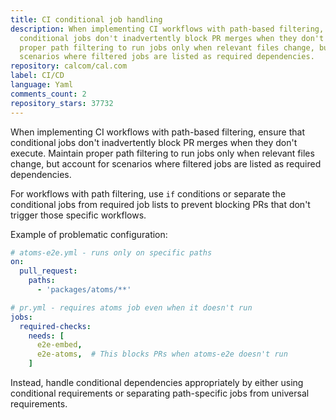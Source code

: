 ```yaml
---
title: CI conditional job handling
description: When implementing CI workflows with path-based filtering, ensure that
  conditional jobs don't inadvertently block PR merges when they don't execute. Maintain
  proper path filtering to run jobs only when relevant files change, but account for
  scenarios where filtered jobs are listed as required dependencies.
repository: calcom/cal.com
label: CI/CD
language: Yaml
comments_count: 2
repository_stars: 37732
---
```


When implementing CI workflows with path-based filtering, ensure that conditional jobs don't inadvertently block PR merges when they don't execute. Maintain proper path filtering to run jobs only when relevant files change, but account for scenarios where filtered jobs are listed as required dependencies.

For workflows with path filtering, use `if` conditions or separate the conditional jobs from required job lists to prevent blocking PRs that don't trigger those specific workflows.

Example of problematic configuration:
```yaml
# atoms-e2e.yml - runs only on specific paths
on:
  pull_request:
    paths:
      - 'packages/atoms/**'

# pr.yml - requires atoms job even when it doesn't run
jobs:
  required-checks:
    needs: [
      e2e-embed,
      e2e-atoms,  # This blocks PRs when atoms-e2e doesn't run
    ]
```

Instead, handle conditional dependencies appropriately by either using conditional requirements or separating path-specific jobs from universal requirements.